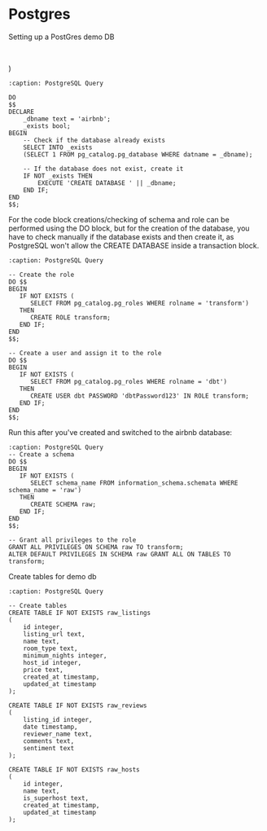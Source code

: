 # Postgres

Setting up a PostGres demo DB

<br>

)

```{code-block} PostgreSQL
:caption: PostgreSQL Query

DO
$$
DECLARE
    _dbname text = 'airbnb';
    _exists bool;
BEGIN
    -- Check if the database already exists
    SELECT INTO _exists
    (SELECT 1 FROM pg_catalog.pg_database WHERE datname = _dbname);

    -- If the database does not exist, create it
    IF NOT _exists THEN
        EXECUTE 'CREATE DATABASE ' || _dbname;
    END IF;
END
$$;
```

For the code block creations/checking of schema and role can be performed using the DO block, but for the creation of the database, you have to check manually if the database exists and then create it, as PostgreSQL won't allow the CREATE DATABASE inside a transaction block.

```{code-block} PostgreSQL
:caption: PostgreSQL Query

-- Create the role
DO $$
BEGIN
   IF NOT EXISTS (
      SELECT FROM pg_catalog.pg_roles WHERE rolname = 'transform')
   THEN
      CREATE ROLE transform;
   END IF;
END
$$;

-- Create a user and assign it to the role
DO $$
BEGIN
   IF NOT EXISTS (
      SELECT FROM pg_catalog.pg_roles WHERE rolname = 'dbt')
   THEN
      CREATE USER dbt PASSWORD 'dbtPassword123' IN ROLE transform;
   END IF;
END
$$;
```

Run this after you've created and switched to the airbnb database:

```{code-block} PostgreSQL
:caption: PostgreSQL Query
-- Create a schema
DO $$
BEGIN
   IF NOT EXISTS (
      SELECT schema_name FROM information_schema.schemata WHERE schema_name = 'raw')
   THEN
      CREATE SCHEMA raw;
   END IF;
END
$$;

-- Grant all privileges to the role
GRANT ALL PRIVILEGES ON SCHEMA raw TO transform;
ALTER DEFAULT PRIVILEGES IN SCHEMA raw GRANT ALL ON TABLES TO transform;
```

Create tables for demo db

```{code-block} sql
:caption: PostgreSQL Query

-- Create tables
CREATE TABLE IF NOT EXISTS raw_listings
(
    id integer,
    listing_url text,
    name text,
    room_type text,
    minimum_nights integer,
    host_id integer,
    price text,
    created_at timestamp,
    updated_at timestamp
);

CREATE TABLE IF NOT EXISTS raw_reviews
(
    listing_id integer,
    date timestamp,
    reviewer_name text,
    comments text,
    sentiment text
);

CREATE TABLE IF NOT EXISTS raw_hosts
(
    id integer,
    name text,
    is_superhost text,
    created_at timestamp,
    updated_at timestamp
);
```
